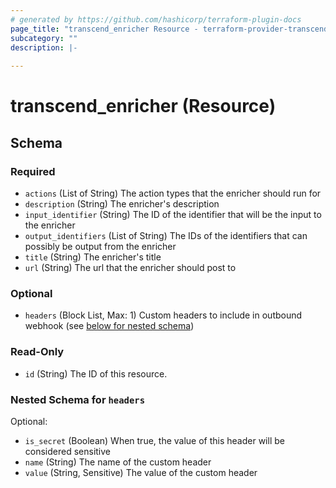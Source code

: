 ```yaml
---
# generated by https://github.com/hashicorp/terraform-plugin-docs
page_title: "transcend_enricher Resource - terraform-provider-transcend"
subcategory: ""
description: |-
  
---
```


# transcend_enricher (Resource)





<!-- schema generated by tfplugindocs -->
## Schema

### Required

- `actions` (List of String) The action types that the enricher should run for
- `description` (String) The enricher's description
- `input_identifier` (String) The ID of the identifier that will be the input to the enricher
- `output_identifiers` (List of String) The IDs of the identifiers that can possibly be output from the enricher
- `title` (String) The enricher's title
- `url` (String) The url that the enricher should post to

### Optional

- `headers` (Block List, Max: 1) Custom headers to include in outbound webhook (see [below for nested schema](#nestedblock--headers))

### Read-Only

- `id` (String) The ID of this resource.

<a id="nestedblock--headers"></a>
### Nested Schema for `headers`

Optional:

- `is_secret` (Boolean) When true, the value of this header will be considered sensitive
- `name` (String) The name of the custom header
- `value` (String, Sensitive) The value of the custom header


